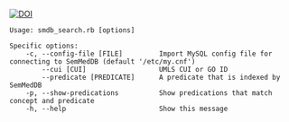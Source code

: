 [![DOI](https://zenodo.org/badge/5353/JDRomano2/smdb_search.svg)](http://dx.doi.org/10.5281/zenodo.13901)

    Usage: smdb_search.rb [options]
    
    Specific options:
        -c, --config-file [FILE]         Import MySQL config file for connecting to SemMedDB (default '/etc/my.cnf')
            --cui [CUI]                  UMLS CUI or GO ID
            --predicate [PREDICATE]      A predicate that is indexed by SemMedDB
        -p, --show-predications          Show predications that match concept and predicate
        -h, --help                       Show this message
